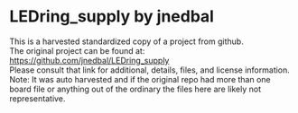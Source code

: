 
# LEDring_supply by jnedbal  
This is a harvested standardized copy of a project from github.  
The original project can be found at:  
https://github.com/jnedbal/LEDring_supply  
Please consult that link for additional, details, files, and license information.  
Note: It was auto harvested and if the original repo had more than one board file or anything out of the ordinary the files here are likely not representative.  
    